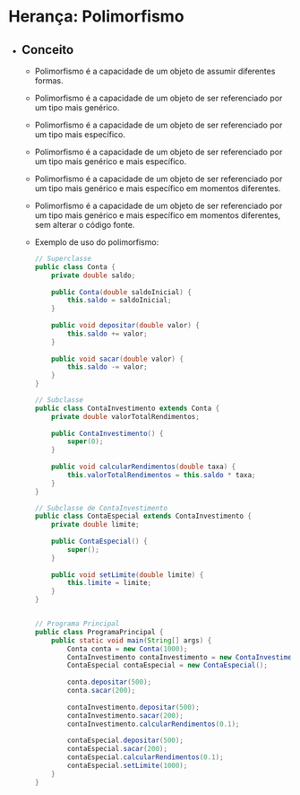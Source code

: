 # Herança: Polimorfismo

- ## Conceito

  - Polimorfismo é a capacidade de um objeto de assumir diferentes formas.
  - Polimorfismo é a capacidade de um objeto de ser referenciado por um tipo mais genérico.
  - Polimorfismo é a capacidade de um objeto de ser referenciado por um tipo mais específico.
  - Polimorfismo é a capacidade de um objeto de ser referenciado por um tipo mais genérico e mais específico.
  - Polimorfismo é a capacidade de um objeto de ser referenciado por um tipo mais genérico e mais específico em momentos diferentes.
  - Polimorfismo é a capacidade de um objeto de ser referenciado por um tipo mais genérico e mais específico em momentos diferentes, sem alterar o código fonte.

  - Exemplo de uso do polimorfismo:

    ```java
    // Superclasse
    public class Conta {
        private double saldo;
        
        public Conta(double saldoInicial) {
            this.saldo = saldoInicial;
        }
        
        public void depositar(double valor) {
            this.saldo += valor;
        }
        
        public void sacar(double valor) {
            this.saldo -= valor;
        }
    }

    // Subclasse
    public class ContaInvestimento extends Conta {
        private double valorTotalRendimentos;
        
        public ContaInvestimento() {
            super(0);
        }
        
        public void calcularRendimentos(double taxa) {
            this.valorTotalRendimentos = this.saldo * taxa;
        }
    }

    // Subclasse de ContaInvestimento
    public class ContaEspecial extends ContaInvestimento {
        private double limite;
        
        public ContaEspecial() {
            super();
        }
        
        public void setLimite(double limite) {
            this.limite = limite;
        }
    }


    // Programa Principal
    public class ProgramaPrincipal {
        public static void main(String[] args) {
            Conta conta = new Conta(1000);
            ContaInvestimento contaInvestimento = new ContaInvestimento();
            ContaEspecial contaEspecial = new ContaEspecial();
            
            conta.depositar(500);
            conta.sacar(200);
            
            contaInvestimento.depositar(500);
            contaInvestimento.sacar(200);
            contaInvestimento.calcularRendimentos(0.1);
            
            contaEspecial.depositar(500);
            contaEspecial.sacar(200);
            contaEspecial.calcularRendimentos(0.1);
            contaEspecial.setLimite(1000);
        }
    }
    ```

